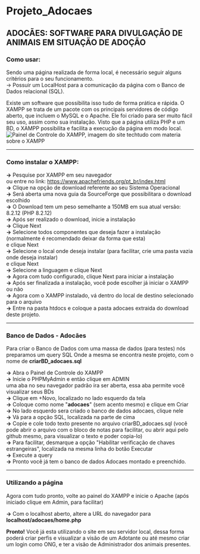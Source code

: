 # Projeto_Adocaes
## ADOCÃES: SOFTWARE PARA DIVULGAÇÃO DE ANIMAIS EM SITUAÇÃO DE ADOÇÃO

### **Como usar:**
Sendo uma página realizada de forma local, é necessário seguir alguns critérios para o seu funcionamento.  
-> Possuir um LocalHost para a comunicação da página com o Banco de Dados relacional (SQL).  

Existe um software que possibilita isso tudo de forma prática e rápida.
O XAMPP se trata de um pacote com os principais servidores de código aberto, que incluem o MySQL e o Apache. Ele foi criado para ser muito fácil seu uso, assim como sua instalação.
Visto que a página utiliza PHP e um BD, o XAMPP possibilita e facilita a execução da página em modo local.
![Painel de Controle do XAMPP, imagem do site techtudo com materia sobre o XAMPP](https://s2-techtudo.glbimg.com/qfo1o2-x0Pruc9XimjZdH_rJ_n4=/0x0:753x476/984x0/smart/filters:strip_icc()/i.s3.glbimg.com/v1/AUTH_08fbf48bc0524877943fe86e43087e7a/internal_photos/bs/2021/h/x/eURLy6SSynAY7B33vmxg/2012-02-27-xampp-control.png)

---
### **Como instalar o XAMPP:**
**->** Pesquise por XAMPP em seu navegador  
   ou entre no link: https://www.apachefriends.org/pt_br/index.html  
**->** Clique na opção de download referente ao seu Sistema Operacional  
**->** Será aberta uma nova guia da SourceForge que possibilitara o download escolhido  
**->** O Download tem um peso semelhante a 150MB em sua atual versão: 8.2.12 (PHP 8.2.12)  
**->** Após ser realizado o download, inicie a instalação  
**->** Clique Next  
**->** Selecione todos componentes que deseja fazer a instalação (normalmente é recomendado deixar da forma que esta)  
   e clique Next  
**->** Selecione o local onde deseja instalar (para facilitar, crie uma pasta vazia onde deseja instalar)  
   e clique Next  
**->** Selecione a linguagem e clique Next  
**->** Agora com tudo configurado, clique Next para iniciar a instalação  
**->** Após ser finalizada a instalação, você pode escolher já iniciar o XAMPP ou não  
**->** Agora com o XAMPP instalado, vá dentro do local de destino selecionado para o arquivo  
**->** Entre na pasta htdocs e coloque a pasta adocaes extraida do download deste projeto.  

---
### **Banco de Dados - Adocães**
Para criar o Banco de Dados com uma massa de dados (para testes) nós preparamos um query SQL
Onde a mesma se encontra neste projeto, com o nome de **criarBD_adocaes.sql**  

**->** Abra o Painel de Controle do XAMPP  
**->** Inicie o PHPMyAdmin e então clique em ADMIN  
   uma aba no seu navegador padrão ira ser aberta, essa aba permite você visualizar seus BDs  
**->** Clique em +Novo, localizado no lado esquerdo da tela  
**->** Coloque como nome "**adocaes**" (sem acento mesmo) e clique em Criar  
**->** No lado esquerdo sera criado o banco de dados adocaes, clique nele  
**->** Vá para a opção SQL, localizada na parte de cima  
**->** Copie e cole todo texto presente no arquivo criarBD_adocaes.sql (você pode abrir o arquivo com o bloco de notas para facilitar, ou abrir aqui pelo github mesmo, para visualizar o texto e poder copia-lo)  
**->** Para facilitar, desmarque a opção "Habilitar verificação de chaves estrangeiras", localizada na mesma linha do botão Executar  
**->** Execute a query  
**->** Pronto você já tem o banco de dados Adocaes montado e preenchido.  

---
### **Utilizando a página**
Agora com tudo pronto, volte ao painel do XAMPP e inicie o Apache (após iniciado clique em Admin, para facilitar)  

**->** Com o localhost aberto, altere a URL do navegador para **localhost/adocaes/home.php**  
  
**Pronto!** Você já esta utilizando o site em seu servidor local, dessa forma poderá criar perfis e visualizar a visão de um Adotante 
ou até mesmo criar um login como ONG, e ter a visão de Administrador dos animais presentes.  

